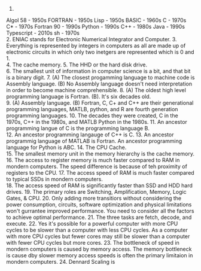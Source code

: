 1.
Algol 58 - 1950s
FORTRAN - 1950s
Lisp - 1950s
BASIC - 1960s
C - 1970s
C* - 1970s
Fortran 90 - 1990s
Python - 1990s
C++ - 1980s
Java - 1990s
Typescript - 2010s
sh - 1970s  
2. ENIAC stands for Electronic Numerical Integrator and Computer.
3. Everything is represented by integers in computers as all are made up of electronic circuits in which only two inetgers are represented which is 0 and 1.  
4. The cache memory.
5. The HHD or the hard disk drive.  
6. The smallest unit of information in computer science is a bit, and that bit is a binary digit.
7. (A) The closest progamming language to machine code is Assembly language. (B) No Assembly language doesn't need interpretation in order to become machine comprehensible.
8. (A) The oldest high level programming language is Fortran. (B). It's six decades old.  
9. (A) Assembly language. (B) Fortran, C, C+ and C++ are their generational programming languages, MATLB, python, and R are fourth generation programming languages.
10. The decades they were created, C in the 1970s, C++ in the 1980s, and MATLB Python in the 1980s.
11. An ancestor programming langue of C is the programming language B.  
12. An ancestor programming langauge of C++ is C.
13. An ancestor programmig language of MATLAB is Fortran. An ancestor programming language for Python is ABC.
14. The CPU Cache.  
15. The smallest memory unit in the memory hierarchy is the cache memory.
16. The access to register memory is much faster compared to RAM in mondern computers. The speed difference is because of teh proximity of registers to the CPU.
17. The access speed of RAM is much faster compared to typical SSDs in mondern computers.  
18. The access speed of RAM is significantly faster than SSD and HDD hard drives.
19. The primary roles are Switching, Amplification, Memory, Logic Gates, & CPU.
20. Only adding more transitiors without considering the power consumption, circuits, software optimization and physical limitations won't gurrantee improved performance. You need to consider all the factors to achieve optimal performance.
21. The three tasks are fetch, decode, and execute.
22. Yes it's possible for a powerful computer with more CPU cycles to be slower than a computer with less CPU cycles. As a computer with more CPU cycles but fewer cores may still be slower than a computer with fewer CPU cycles but more cores.
23. The bottleneck of speed in mondern computers is caused by memory access. The memory bottleneck is cause dby slower memory access speeds is often the primary limitaion in mondern computers.
24. Dennard Scaling is 
